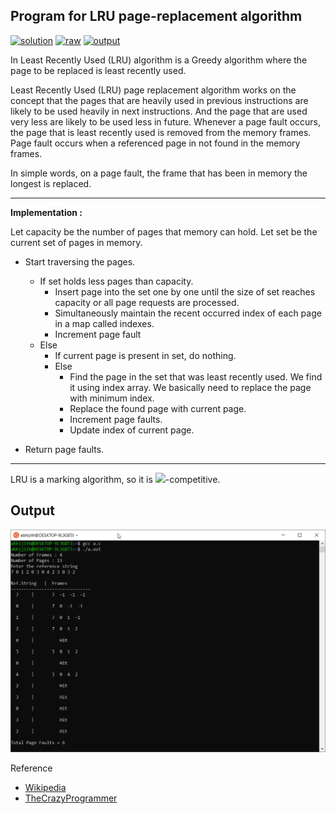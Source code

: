 ## Program for LRU page-replacement algorithm

[![solution](https://img.shields.io/badge/View-Solution-blue.svg?logo=appveyor&longCache=true&style=for-the-badge)](https://github.com/KTU-CSE/System-Software-lab/blob/master/cycle-3/p_12/pg_12.c)
[![raw](https://img.shields.io/badge/-raw-green.svg?logo=appveyor&longCache=true&style=for-the-badge)](https://github.com/KTU-CSE/System-Software-lab/raw/master/cycle-3/p_12/pg_12.c)
[![output](https://img.shields.io/badge/-output-ff69b4.svg?logo=appveyor&longCache=true&style=for-the-badge)](https://github.com/KTU-CSE/System-Software-lab/blob/master/cycle-3/p_12/README.md#output)

In Least Recently Used (LRU) algorithm is a Greedy algorithm where the page to be replaced is least recently used.

Least Recently Used (LRU) page replacement algorithm works on the concept that the pages that are heavily used in previous instructions are likely to be used heavily in next instructions. And the page that are used very less are likely to be used less in future. Whenever a page fault occurs, the page that is least recently used is removed from the memory frames. Page fault occurs when a referenced page in not found in the memory frames.

In simple words, on a page fault, the frame that has been in memory the longest is replaced.

<hr />

**Implementation :** 

Let capacity be the number of pages that
memory can hold.  Let set be the current
set of pages in memory.

- Start traversing the pages.
  - If set holds less pages than capacity.
    - Insert page into the set one by one until 
      the size  of set reaches capacity or all
      page requests are processed.
    - Simultaneously maintain the recent occurred
      index of each page in a map called indexes.
    - Increment page fault
  -  Else 
      - If current page is present in set, do nothing.
      - Else 
        - Find the page in the set that was least 
     recently used. We find it using index array.
     We basically need to replace the page with
     minimum index.
        - Replace the found page with current page.
        - Increment page faults.
        - Update index of current page.

- Return page faults.

<hr />

LRU is a marking algorithm, so it is <img src="https://wikimedia.org/api/rest_v1/media/math/render/svg/13927983edad1979dd266a93f0034ad46d419636" width="70">-competitive.

## Output

![output_img](/out_img/p_12_out.png)

Reference

- [Wikipedia](https://en.wikipedia.org/wiki/Page_replacement_algorithm)
- [TheCrazyProgrammer](https://www.thecrazyprogrammer.com/2016/11/lru-page-replacement-algorithm-c.html)